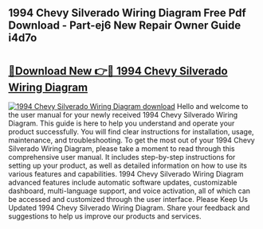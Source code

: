 ## 1994 Chevy Silverado Wiring Diagram Free Pdf Download - Part-ej6 New Repair Owner Guide i4d7o

# <h2><a href="http://dfnwym7.blite.top/?on=1994+Chevy+Silverado+Wiring+Diagram">🔗Download New 👉🔴 1994 Chevy Silverado Wiring Diagram</a></h2>

[![1994 Chevy Silverado Wiring Diagram download](https://i.imgur.com/lujVjoI.png)](http://dfnwym7.blite.top/?on=1994+Chevy+Silverado+Wiring+Diagram)
Hello and welcome to the user manual for your newly received 1994 Chevy Silverado Wiring Diagram. This guide is here to help you understand and operate your product successfully. You will find clear instructions for installation, usage, maintenance, and troubleshooting. To get the most out of your 1994 Chevy Silverado Wiring Diagram, please take a moment to read through this comprehensive user manual. It includes step-by-step instructions for setting up your product, as well as detailed information on how to use its various features and capabilities. 1994 Chevy Silverado Wiring Diagram advanced features include automatic software updates, customizable dashboard, multi-language support, and voice activation, all of which can be accessed and customized through the user interface. Please Keep Us Updated 1994 Chevy Silverado Wiring Diagram. Share your feedback and suggestions to help us improve our products and services.
